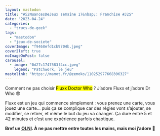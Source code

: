 ```yaml
---
layout: mastodon
title: "#52NuancesDeJeux semaine 17&nbsp;: Franchise #J2S"
date: "2023-04-24"
categories: 
  - "trucs-de-geek"
tags: 
  - "mastodon"
  - "jeux-de-societe"
coverImage: "f9468efd1cb9704b.jpeg"
cover2left: true
noImageOnPost: false
carousel: 
  - image: "0d27c1747583f4cc.jpeg"
    legend: "Patchwork, le jeu"
mastolink: "https://mamot.fr/@zemoko/110252977668396327"
---
```


Comment ne pas choisir <mark lang="en">Fluxx Doctor Who</mark>&nbsp;? J’adore Fluxx et j’adore <span lang="en">Dr Who</span> 😎 

Fluxx est un jeu qui commence simplement&nbsp;: vous prenez une carte, vous jouez une carte… puis ça se complique car des règles vont s’ajouter, se modifier, se retirer, et même le but du jeu va changer. Ça dure entre 5 et 42&nbsp;minutes et c’est une expérience parfois chaotique.

<strong>Bref un <abbr title="Objet Ludique Non-Identifié">OLNI</abbr>. À ne pas mettre entre toutes les mains, mais moi j’adore 🥰</strong>
